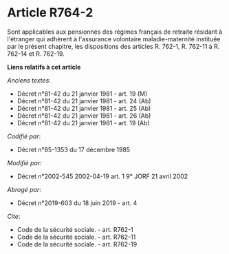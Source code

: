 # Article R764-2

Sont applicables aux pensionnés des régimes français de retraite résidant à l'étranger qui adhèrent à l'assurance volontaire
maladie-maternité instituée par le présent chapitre, les dispositions des articles R. 762-1, R. 762-11 à R. 762-14 et R.
762-19.

**Liens relatifs à cet article**

_Anciens textes_:

  - Décret n°81-42 du 21 janvier 1981 - art. 19 (M)
  - Décret n°81-42 du 21 janvier 1981 - art. 24 (Ab)
  - Décret n°81-42 du 21 janvier 1981 - art. 25 (Ab)
  - Décret n°81-42 du 21 janvier 1981 - art. 26 (Ab)
  - Décret n°81-42 du 21 janvier 1981 - art. 19 (Ab)

_Codifié par_:

  - Décret n°85-1353 du 17 décembre 1985

_Modifié par_:

  - Décret n°2002-545 2002-04-19 art. 1 9° JORF 21 avril 2002

_Abrogé par_:

  - Décret n°2019-603 du 18 juin 2019 - art. 4

_Cite_:

  - Code de la sécurité sociale. - art. R762-1
  - Code de la sécurité sociale. - art. R762-11
  - Code de la sécurité sociale. - art. R762-19
